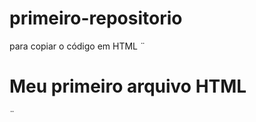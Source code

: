 # primeiro-repositorio    

para copiar o código em HTML 
¨
<html>
  <h1>Meu primeiro arquivo HTML</h1>
</html>
¨
